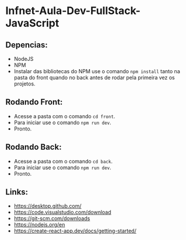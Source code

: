 # Infnet-Aula-Dev-FullStack-JavaScript

## Depencias:
- NodeJS
- NPM
- Instalar das bibliotecas do NPM use o comando ```npm install``` tanto na pasta do front quando no back antes de rodar pela primeira vez os projetos.

## Rodando Front:
- Acesse a pasta com o comando ```cd front```.
- Para iniciar use o comando ```npm run dev```.
- Pronto.

## Rodando Back:
- Acesse a pasta com o comando ```cd back```.
- Para iniciar use o comando ```npm run dev```.
- Pronto.

## Links:
- https://desktop.github.com/
- https://code.visualstudio.com/download
- https://git-scm.com/downloads
- https://nodejs.org/en
- https://create-react-app.dev/docs/getting-started/
